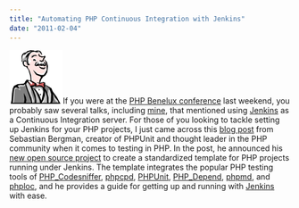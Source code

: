 ```yaml
---
title: "Automating PHP Continuous Integration with Jenkins"
date: "2011-02-04"
---
```


![](/images/butler.png "Jenkins")If you were at the [PHP Benelux conference](http://conference.phpbenelux.eu/2011/) last weekend, you probably saw several talks, including [mine](http://conference.phpbenelux.eu/2011/talks/#mertictools), that mentioned using [Jenkins](http://jenkins-ci.org/) as a Continuous Integration server. For those of you looking to tackle setting up Jenkins for your PHP projects, I just came across this [blog post](http://sebastian-bergmann.de/archives/907-http://sebastian-bergmann.de/archives/907-Template-for-Jenkins-Jobs-for-PHP-Projects.html) from Sebastian Bergman, creator of PHPUnit and thought leader in the PHP community when it comes to testing in PHP. In the post, he announced his [new open source project](http://jenkins-php.org/) to create a standardized template for PHP projects running under Jenkins. The template integrates the popular PHP testing tools of [PHP\_Codesniffer](http://pear.php.net/package/PHP_CodeSniffer/redirected), [phpcpd](https://github.com/sebastianbergmann/phpcpd), [PHPUnit](https://github.com/sebastianbergmann/phpunit/), [PHP\_Depend](http://pdepend.org/), [phpmd](http://phpmd.org/), and [phploc](https://github.com/sebastianbergmann/phploc), and he provides a guide for getting up and running with [Jenkins](http://jenkins-ci.org/) with ease.
